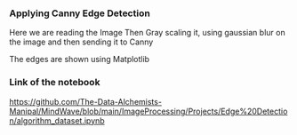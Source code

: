 ### Applying Canny Edge Detection

Here we are reading the Image
Then Gray scaling it, using gaussian blur on the image and then sending it to Canny

The edges are shown using Matplotlib

### Link of the notebook

https://github.com/The-Data-Alchemists-Manipal/MindWave/blob/main/ImageProcessing/Projects/Edge%20Detection/algorithm_dataset.ipynb
